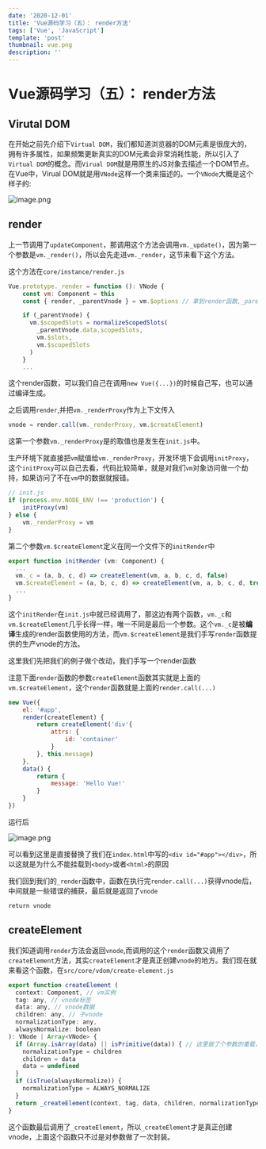 ```yaml
---
date: '2020-12-01'
title: 'Vue源码学习（五）： render方法'
tags: ['Vue', 'JavaScript']
template: 'post'
thumbnail: vue.png
description: ''
---
```


# Vue源码学习（五）： render方法

## Virutal DOM

在开始之前先介绍下`Virtual DOM`，我们都知道浏览器的DOM元素是很庞大的，拥有许多属性，如果频繁更新真实的DOM元素会非常消耗性能，所以引入了`Virtual DOM`的概念。而`Virual DOM`就是用原生的JS对象去描述一个DOM节点。在Vue中，Virual DOM就是用`VNode`这样一个类来描述的。一个`VNode`大概是这个样子的:

![image.png](https://cdn.nlark.com/yuque/0/2021/png/561995/1610009535841-10574e73-c70f-42b7-9774-3719423c4c6e.png)

## render

上一节调用了`updateComponent`，那调用这个方法会调用`vm._update()`，因为第一个参数是`vm._render()`，所以会先走进`vm._render`，这节来看下这个方法。

这个方法在`core/instance/render.js`

```javascript
Vue.prototype._render = function (): VNode {
    const vm: Component = this
    const { render, _parentVnode } = vm.$options // 拿到render函数,_parentVnode之后再介绍

    if (_parentVnode) {
      vm.$scopedSlots = normalizeScopedSlots(
        _parentVnode.data.scopedSlots,
        vm.$slots,
        vm.$scopedSlots
      )
    }
    ...
```

这个render函数，可以我们自己在调用`new Vue({...})`的时候自己写，也可以通过编译生成。

之后调用`render`,并把`vm._renderProxy`作为上下文传入

```javascript
vnode = render.call(vm._renderProxy, vm.$createElement)
```

这第一个参数`vm._renderProxy`是的取值也是发生在`init.js`中。

生产环境下就直接把`vm`赋值给`vm._renderProxy`，开发环境下会调用`initProxy`，这个`initProxy`可以自己去看，代码比较简单，就是对我们`vm`对象访问做一个劫持，如果访问了不在`vm`中的数据就报错。

```javascript
// init.js
if (process.env.NODE_ENV !== 'production') {
	initProxy(vm)
} else {
	vm._renderProxy = vm
}
```


第二个参数`vm.$createElement`定义在同一个文件下的`initRender`中

```javascript
export function initRender (vm: Component) {
  ...
  vm._c = (a, b, c, d) => createElement(vm, a, b, c, d, false)
  vm.$createElement = (a, b, c, d) => createElement(vm, a, b, c, d, true)
  ...
}
```

这个`initRender`在`init.js`中就已经调用了，那这边有两个函数，`vm._c`和`vm.$createElement`几乎长得一样，唯一不同是最后一个参数。这个`vm._c`是被**编译**生成的render函数使用的方法，而`vm.$createElement`是我们手写`render`函数提供的生产vnode的方法。

这里我们先把我们的例子做个改动，我们手写一个render函数

注意下面`render`函数的参数`createElement`函数其实就是上面的`vm.$createElement`，这个`render`函数就是上面的`render.call(...)`

```javascript
new Vue({
	el: '#app',
	render(createElement) {
		return createElement('div'{
			attrs: {
            	id: 'container'                 
            }
		}, this.message)
	},
    data() {
        return {
            message: 'Hello Vue!'
        }
	}
})
```

运行后

![image.png](https://cdn.nlark.com/yuque/0/2021/png/561995/1610006163713-2aa9e3b4-a10e-4480-9439-0582703a1574.png)

可以看到这里是直接替换了我们在`index.html`中写的`<div id="#app"></div>`，所以这就是为什么不能挂载到`<body>`或者`<html>`的原因

我们回到我们的`_render`函数中，函数在执行完`render.call(...)`获得vnode后，中间就是一些错误的捕获，最后就是返回了`vnode`

```
return vnode
```

## createElement

我们知道调用`render`方法会返回`vnode`,而调用的这个`render`函数又调用了`createElement`方法，其实`createElement`才是真正创建`vnode`的地方。我们现在就来看这个函数，在`src/core/vdom/create-element.js`

```javascript
export function createElement (
  context: Component, // vm实例
  tag: any, // vnode标签
  data: any, // vnode数据
  children: any, // 子vnode
  normalizationType: any, 
  alwaysNormalize: boolean
): VNode | Array<VNode> {
  if (Array.isArray(data) || isPrimitive(data)) { // 这里做了个参数的重载，如果data为数组类型，说明data这个位置传的就是children，后面的参数也要往前移动一位
    normalizationType = children
    children = data
    data = undefined
  }
  if (isTrue(alwaysNormalize)) {
    normalizationType = ALWAYS_NORMALIZE
  }
  return _createElement(context, tag, data, children, normalizationType)
}
```

这个函数最后调用了`_createElement`，所以`_createElement`才是真正创建vnode，上面这个函数只不过是对参数做了一次封装。

```

```

